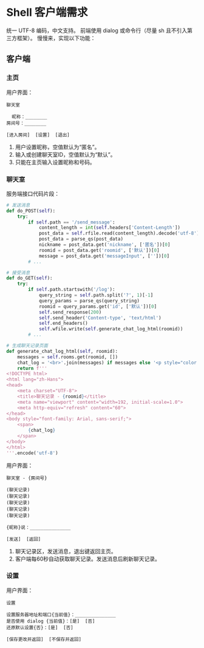 # Shell 客户端需求

统一 UTF-8 编码，中文支持。
前端使用 dialog 或命令行（尽量 sh 且不引入第三方框架）。
慢慢来，实现以下功能：

## 客户端

### 主页

用户界面：

```
聊天室

  昵称：________
房间号：________

[进入房间]  [设置]  [退出]
```

1. 用户设置昵称，空值默认为“匿名”。
2. 输入或创建聊天室ID，空值默认为“默认”。
3. 只能在主页输入设置昵称和号码。

### 聊天室

服务端接口代码片段：

```python
# 发送消息
def do_POST(self):
    try:
        if self.path == '/send_message':
            content_length = int(self.headers['Content-Length'])
            post_data = self.rfile.read(content_length).decode('utf-8')
            post_data = parse_qs(post_data)
            nickname = post_data.get('nickname', ['匿名'])[0]
            roomid = post_data.get('roomid', ['默认'])[0]
            message = post_data.get('messageInput', [''])[0]
        # ...

# 接受消息
def do_GET(self):
    try:
        if self.path.startswith('/log'):
            query_string = self.path.split('?', 1)[-1]
            query_params = parse_qs(query_string)
            roomid = query_params.get('id', ['默认'])[0]
            self.send_response(200)
            self.send_header('Content-type', 'text/html')
            self.end_headers()
            self.wfile.write(self.generate_chat_log_html(roomid))
        # ...

# 生成聊天记录页面
def generate_chat_log_html(self, roomid):
    messages = self.rooms.get(roomid, [])
    chat_log = '<br>'.join(messages) if messages else '<p style="color:#ccc">无聊天记录</p>'
    return f'''
<!DOCTYPE html>
<html lang="zh-Hans">
<head>
    <meta charset="UTF-8">
    <title>聊天记录 - {roomid}</title>
    <meta name="viewport" content="width=192, initial-scale=1.0">
    <meta http-equiv="refresh" content="60">
</head>
<body style="font-family: Arial, sans-serif;">
    <span>
        {chat_log}
    </span>
</body>
</html>
'''.encode('utf-8')
```

用户界面：

```
聊天室 - {房间号}

(聊天记录)
(聊天记录)
(聊天记录)
(聊天记录)
(聊天记录)

{昵称}说：_______________

[发送]  [返回]
```

1. 聊天记录区，发送消息，退出键返回主页。
2. 客户端每60秒自动获取聊天记录。发送消息后刷新聊天记录。

### 设置

用户界面：

```
设置

设置服务器地址和端口{当前值}：_______________
是否使用 dialog {当前值}：[是]  [否]
还原默认设置{否}：[是]  [否]

[保存更改并返回]  [不保存并返回]
```

